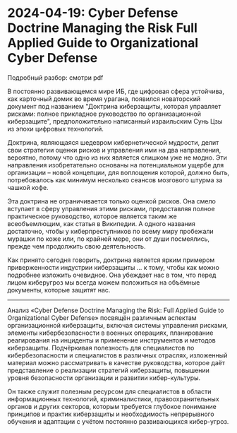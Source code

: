 # 2024-04-19: Cyber Defense Doctrine Managing the Risk Full Applied Guide to Organizational Cyber Defense

Подробный разбор: смотри pdf

В постоянно развивающемся мире ИБ, где цифровая сфера устойчива, как карточный домик во время урагана, появился новаторский документ под названием "Доктрина киберзащиты, которая управляет рисками: полное прикладное руководство по организационной киберзащите", предположительно написанный израильским Сунь Цзы из эпохи цифровых технологий.

Доктрина, являющаяся шедевром кибернетической мудрости, делит свои стратегии оценки рисков и управления ими на два направления, вероятно, потому что одно из них является слишком уже не модно. Эти направления изобретательно основаны на потенциальном ущербе для организации – новой концепции, для воплощения которой, должно быть, потребовалось как минимум несколько сеансов мозгового штурма за чашкой кофе. 

Эта доктрина не ограничивается только оценкой рисков. Она смело вступает в сферу управления этими рисками, предоставляя полное практическое руководство, которое является таким же всеобъемлющим, как статья в Википедии. А одного названия достаточно, чтобы у киберпреступников по всему миру пробежали мурашки по коже или, по крайней мере, они от души посмеялись, прежде чем продолжить свою деятельность.

Как принято сегодня говорить, доктрина является ярким примером приверженности индустрии киберзащиты … к тому, чтобы как можно подробнее изложить очевидное. Она убеждает нас в том, что перед лицом киберугроз мы всегда можем положиться на объёмные документы, которые защитят нас. 

-----

Анализ «Cyber Defense Doctrine Managing the Risk: Full Applied Guide to Organizational Cyber Defense» посвящён различным аспектам организационной киберзащиты, включая системы управления рисками, элементы кибербезопасности в военных операциях, планирование реагирования на инциденты и применение инструментов и методов киберзащиты. Подчёркивая полезность для специалистов по кибербезопасности и специалистов в различных отраслях, изложенный материал можно рассматривать в качестве руководства, которое даёт представление о реализации стратегий киберзащиты, повышении уровня безопасности организации и развитии кибер-культуры. 

Он также служит полезным ресурсом для специалистов в области информационных технологий, криминалистики, правоохранительных органов и других секторов, которым требуется глубокое понимание принципов и практик киберзащиты и необходимость непрерывного обучения и адаптации с учётом постоянно развивающихся кибер-угроз.


